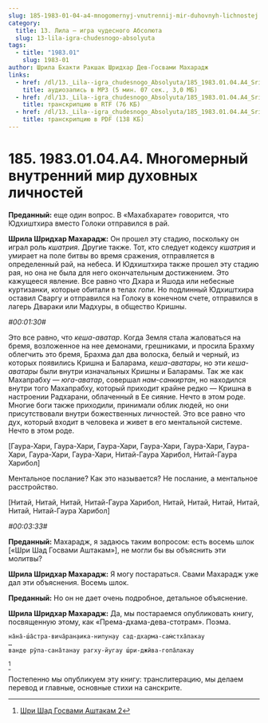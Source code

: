 ```yaml
---
slug: 185-1983-01-04-a4-mnogomernyj-vnutrennij-mir-duhovnyh-lichnostej
category:
  title: 13. Лила — игра чудесного Абсолюта
  slug: 13-lila-igra-chudesnogo-absolyuta
tags:
  - title: "1983.01"
    slug: 1983-01
author: Шрила Бхакти Ракшак Шридхар Дев-Госвами Махарадж
links:
  - href: /dl/13._Lila--igra_chudesnogo_Absolyuta/185_1983.01.04.A4_SridharMj_Mnogomerniy_vnutrenniy_mir_duhovnyh_lichnostey.mp3
    title: аудиозапись в MP3 (5 мин. 07 сек., 3,0 МБ)
  - href: /dl/13._Lila--igra_chudesnogo_Absolyuta/185_1983.01.04.A4_SridharMj_Mnogomerniy_vnutrenniy_mir_duhovnyh_lichnostey.rtf
    title: транскрипцию в RTF (76 КБ)
  - href: /dl/13._Lila--igra_chudesnogo_Absolyuta/185_1983.01.04.A4_SridharMj_Mnogomerniy_vnutrenniy_mir_duhovnyh_lichnostey.pdf
    title: транскрипцию в PDF (138 КБ)
---
```


# 185. 1983.01.04.A4. Многомерный внутренний мир духовных личностей

**Преданный:** еще один вопрос. В «Махабхарате» говорится, что Юдхиштхира вместо Голоки отправился в рай.

**Шрила Шридхар Махарадж:** Он прошел эту стадию, поскольку он играл роль *кшатрия*. Другие также. Тот, кто следует кодексу *кшатрия* и умирает на поле битвы во время сражения, отправляется в определенный рай, на небеса. И Юдхиштхира также прошел эту стадию рая, но она не была для него окончательным достижением. Это кажущееся явление. Все равно что Дхара и Яшода или небесные куртизанки, которые обитали в телах *гопи*. Но подлинный Юдхиштхира оставил Сваргу и отправился на Голоку в конечном счете, отправился в лагерь Двараки или Мадхуры, в общество Кришны.

*#00:01:30#*

Это все равно, что *кеша-аватар*. Когда Земля стала жаловаться на бремя, возложенное на нее демонами, грешниками, и просила Брахму облегчить это бремя, Брахма дал два волоска, белый и черный, из которых появились Кришна и Баларама, *кеша-аватары*, но эти *кеша-аватары* были внутри изначальных Кришны и Баларамы. Так же как Махапрабху — *юга-аватар*, совершал *нам-санкиртан*, но находился внутри того Махапрабху, который приходит крайне редко — Кришна в настроении Радхарани, облаченный в Ее сияние. Нечто в этом роде. Многие боги также приходили, принимали облик людей, но они присутствовали внутри божественных личностей. Это все равно что дух, который входит в человека и живет в его ментальной системе. Нечто в этом роде.

[Гаура-Хари, Гаура-Хари, Гаура-Хари, Гаура-Хари, Гаура-Хари, Гаура-Хари, Гаура-Хари, Гаура-Хари, Нитай-Гаура Харибол, Нитай-Гаура Харибол]

Ментальное послание? Как это называется? Не послание, а ментальное расстройство.

[Нитай, Нитай, Нитай, Нитай-Гаура Харибол, Нитай, Нитай, Нитай, Нитай, Нитай, Нитай-Гаура Харибол]

*#00:03:33#*

**Преданный:** Махарадж, я задаюсь таким вопросом: есть восемь шлок [«Шри Шад Госвами Аштакам»], не могли бы вы объяснить эти молитвы?

**Шрила Шридхар Махарадж:** Я могу постараться. Свами Махарадж уже дал эти объяснения. Восемь шлок.

**Преданный:** Но он не дает очень подробное, детальное объяснение.

**Шрила Шридхар Махарадж:** Да, мы постараемся опубликовать книгу, посвященную этому, как «Према-дхама-дева-стотрам». Поэма.

    на̄на̄-ш́а̄стра-вича̄ран̣аика-нипун̣ау сад-дхарма-сам̇стха̄пакау
    …
    ванде рӯпа-сана̄танау рагху-йугау ш́ри-джӣва-гопа̄лакау
[^_ftn1]

Постепенно мы опубликуем эту книгу: транслитерацию, мы делаем перевод и главные, основные стихи на санскрите.



[^_ftn1]: [Шри Шад Госвами Аштакам 2](../notes/shri-shad-gosvami-ashtakam/shri-shad-gosvami-ashtakam-2.md)
